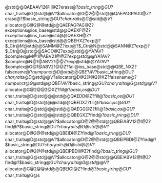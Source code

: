 @std@@QAEAAV12@II@Z ?erase@?$basic_string@GU?$char_traits@G@std@@V?$allocator@G@2@@std@@QAEPAGPAG0@Z ?erase@?$basic_string@GU?$char_traits@G@std@@V?$allocator@G@2@@std@@QAEPAGPAG@Z ?exceptions@ios_base@std@@QAEXF@Z ?exceptions@ios_base@std@@QAEXH@Z ?exceptions@ios_base@std@@QBEHXZ ?exp@?$_Ctr@M@std@@SAMM@Z ?exp@?$_Ctr@N@std@@SANN@Z ?exp@?$_Ctr@O@std@@SAOO@Z ?exp@std@@YA?AV?$complex@M@1@ABV21@@Z ?exp@std@@YA?AV?$complex@N@1@ABV21@@Z ?exp@std@@YA?AV?$complex@O@1@ABV21@@Z ?fail@ios_base@std@@QBE_NXZ ?falsename@?$numpunct@D@std@@QBE?AV?$basic_string@DU?$char_traits@D@std@@V?$allocator@D@2@@2@XZ ?falsename@?$numpunct@G@std@@QBE?AV?$basic_string@GU?$char_traits@G@std@@V?$allocator@G@2@@2@XZ ?fill@?$basic_ios@DU?$char_traits@D@std@@@std@@QAEDD@Z ?fill@?$basic_ios@DU?$char_traits@D@std@@@std@@QBEDXZ ?fill@?$basic_ios@GU?$char_traits@G@std@@@std@@QAEGG@Z ?fill@?$basic_ios@GU?$char_traits@G@std@@@std@@QBEGXZ ?find@?$basic_string@DU?$char_traits@D@std@@V?$allocator@D@2@@std@@QBEIABV12@I@Z ?find@?$basic_string@DU?$char_traits@D@std@@V?$allocator@D@2@@std@@QBEIDI@Z ?find@?$basic_string@DU?$char_traits@D@std@@V?$allocator@D@2@@std@@QBEIPBDI@Z ?find@?$basic_string@DU?$char_traits@D@std@@V?$allocator@D@2@@std@@QBEIPBDII@Z ?find@?$basic_string@GU?$char_traits@G@std@@V?$allocator@G@2@@std@@QBEIABV12@I@Z ?find@?$basic_string@GU?$char_traits@G@std@@V?$allocator@G@2@@std@@QBEIGI@Z ?find@?$basic_string@GU?$char_traits@G@s